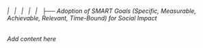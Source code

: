 ###### |   |   |   |   |   ├── Adoption of SMART Goals (Specific, Measurable, Achievable, Relevant, Time-Bound) for Social Impact

*Add content here*